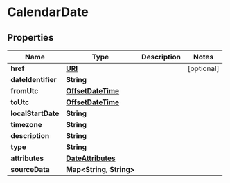 

# CalendarDate

## Properties

Name | Type | Description | Notes
------------ | ------------- | ------------- | -------------
**href** | [**URI**](URI.md) |  |  [optional]
**dateIdentifier** | **String** |  | 
**fromUtc** | [**OffsetDateTime**](OffsetDateTime.md) |  | 
**toUtc** | [**OffsetDateTime**](OffsetDateTime.md) |  | 
**localStartDate** | **String** |  | 
**timezone** | **String** |  | 
**description** | **String** |  | 
**type** | **String** |  | 
**attributes** | [**DateAttributes**](DateAttributes.md) |  | 
**sourceData** | **Map&lt;String, String&gt;** |  | 




